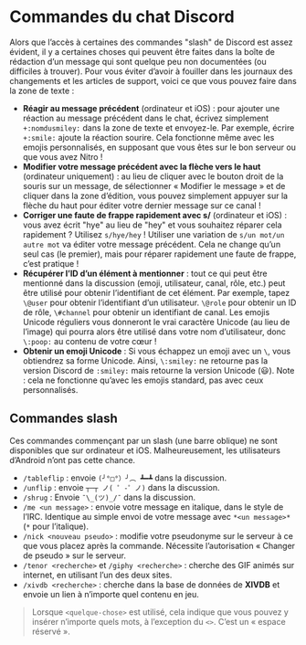 <!-- TITLE: [FR] Commandes du chat -->
<!-- SUBTITLE: Décrit toutes les commandes de discussion disponibles, même les commandes non évidentes ou non documentées. -->

# Commandes du chat Discord

Alors que l’accès à certaines des commandes "slash" de Discord est assez évident, il y a certaines choses qui peuvent être faites dans la boîte de rédaction d’un message qui sont quelque peu non documentées (ou difficiles à trouver). Pour vous éviter d’avoir à fouiller dans les journaux des changements et les articles de support, voici ce que vous pouvez faire dans la zone de texte :

* **Réagir au message précédent** (ordinateur et iOS) : pour ajouter une réaction au message précédent dans le chat, écrivez simplement `+:nomdusmiley:` dans la zone de texte et envoyez-le. Par exemple, écrire `+:smile:` ajoute la réaction sourire. Cela fonctionne même avec les emojis personnalisés, en supposant que vous êtes sur le bon serveur ou que vous avez Nitro !
* **Modifier votre message précédent avec la flèche vers le haut** (ordinateur uniquement) : au lieu de cliquer avec le bouton droit de la souris sur un message, de sélectionner « Modifier le message » et de cliquer dans la zone d’édition, vous pouvez simplement appuyer sur la flèche du haut pour éditer votre dernier message sur ce canal !
* **Corriger une faute de frappe rapidement avec s/** (ordinateur et iOS) : vous avez écrit "hye" au lieu de "hey" et vous souhaitez réparer cela rapidement ? Utilisez `s/hye/hey` ! Utiliser une variation de `s/un mot/un autre mot` va éditer votre message précédent. Cela ne change qu’un seul cas (le premier), mais pour réparer rapidement une faute de frappe, c’est pratique !
* **Récupérer l’ID d’un élément à mentionner** : tout ce qui peut être mentionné dans la discussion (emoji, utilisateur, canal, rôle, etc.) peut être utilisé pour obtenir l’identifiant de cet élément. Par exemple, tapez `\@user` pour obtenir l’identifiant d’un utilisateur. `\@role` pour obtenir un ID de rôle, `\#channel` pour obtenir un identifiant de canal. Les emojis Unicode réguliers vous donneront le vrai caractère Unicode (au lieu de l’image) qui pourra alors être utilisé dans votre nom d’utilisateur, donc `\:poop:` au contenu de votre cœur !
* **Obtenir un emoji Unicode** : Si vous échappez un emoji avec un `\`, vous obtiendrez sa forme Unicode. Ainsi, `\:smiley:` ne retourne pas la version Discord de `:smiley:` mais retourne la version Unicode (😃). Note : cela ne fonctionne qu’avec les emojis standard, pas avec ceux personnalisés.

## Commandes slash

Ces commandes commençant par un slash (une barre oblique) ne sont disponibles que sur ordinateur et iOS. Malheureusement, les utilisateurs d’Android n’ont pas cette chance.

* `/tableflip` : envoie `(╯°□°）╯︵ ┻━┻` dans la discussion.
* `/unflip` : envoie `┬─┬ ノ( ゜-゜ノ)` dans la discussion.
* `/shrug` : Envoie `¯\_(ツ)_/¯` dans la discussion.
* `/me <un message>` : envoie votre message en italique, dans le style de l’IRC. Identique au simple envoi de votre message avec `*<un message>*` (`*` pour l’italique).
* `/nick <nouveau pseudo>` : modifie votre pseudonyme sur le serveur à ce que vous placez après la commande. Nécessite l’autorisation « Changer de pseudo » sur le serveur.
* `/tenor <recherche>` et `/giphy <recherche>` : cherche des GIF animés sur internet, en utilisant l’un des deux sites.
* `/xivdb <recherche>` : cherche dans la base de données de **XIVDB** et envoie un lien à n’importe quel contenu en jeu.

> Lorsque `<quelque-chose>` est utilisé, cela indique que vous pouvez y insérer n’importe quels mots, à l’exception du `<>`. C’est un « espace réservé ».
